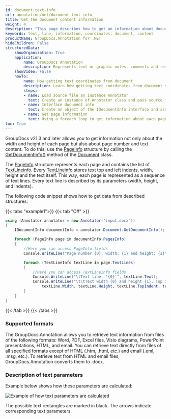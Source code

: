 ```yaml
---
id: document-text-info
url: annotation/net/document-text-info
title: Get the document content information
weight: 4
description: "This page describes how to get an information about document content using GroupDocs.Annotation for .NET API."
keywords: text, line, information, coordinates, document, content
productName: GroupDocs.Annotation for .NET
hideChildren: False
structuredData:
    showOrganization: True
    application:    
        name: GroupDocs Annotation
        description: Represents text or graphic notes, comments and remarks attached to a specific part of the content of the document using C#
    showVideo: False
    howTo:
        name: How getting text coordinates from document
        description: Learn how getting text coordinates from document step by step
        steps:
        - name: Load source file an instance Annotator
          text: Create an instance of Annotator class and pass source file path as a constructor parameter. You may specify absolute or relative file path as per your requirements.
        - name: Interface document info
          text: Create an object of the IDocumentInfo interface and assign document information to it.
        - name: Get page information
          text: Using a foreach loop to get information about each page
toc: True
---
```


GroupDocs v21.3 and later allows you to get information not only about the width and height of each page but also about page number and text content. To do this, use the [PageInfo](https://reference.groupdocs.com/annotation/net/groupdocs.annotation.models/pageinfo) structure by calling the [GetDocumentInfo()](https://reference.groupdocs.com/annotation/net/groupdocs.annotation/document/methods/getdocumentinfo) method of the [Document](https://reference.groupdocs.com/annotation/net/groupdocs.annotation/document) class.

The [PageInfo](https://reference.groupdocs.com/annotation/net/groupdocs.annotation.models/pageinfo) structure represents each page and contains the list of [TextLineinfo](https://reference.groupdocs.com/annotation/net/groupdocs.annotation.models/textlineinfo). Every [TextLineinfo](https://reference.groupdocs.com/annotation/net/groupdocs.annotation.models/textlineinfo) stores text top and left indents, width, height and the text itself. This way, each page is represented as a sequence of text lines. Every text line is described by its parameters (width, height, and indents).

The following code snippet shows how to get data from described structures:

{{< tabs "example1">}}
{{< tab "C#" >}}
```csharp
using (Annotator annotator = new Annotator("input.docx"))
{
    IDocumentInfo documentInfo = annotator.Document.GetDocumentInfo();

    foreach (PageInfo page in documentInfo.PagesInfo)
    {
        //Here you can access PageInfo fields
        Console.WriteLine("Page number {0}, width: {1} and height: {2}", page.PageNumber, page.Width, page.Height);

        foreach (TextLineInfo textLine in page.TextLines)
        {
            //Here you can access TextLineInfo fields
            Console.WriteLine("\tText line. '{0}'", textLine.Text);
            Console.WriteLine("\t\tText width {0} and height {1}. Top indent: {2}, left indent: {3}", 
                textLine.Width, textLine.Height, textLine.TopIndent, textLine.LeftIndent);
        }
    }
}
```
{{< /tab >}}
{{< /tabs >}}

### Supported formats

The GroupDocs.Annotation allows you to retrieve text information from files of the following formats: Word, PDF, Excel files, Visio diagrams, PowerPoint presentations, HTML, and email. You can retrieve text directly from files of all specified formats except of HTML (.htm, .html, etc.) and email (.eml, .msg, etc.). To retrieve text from HTML and email files, GroupDocs.Annotation converts them to .docx.

### Description of text parameters

Example below shows how these parameters are calculated:

 ![Example of how text parameters are calculated](/annotation/net/images/highlighted-text.png)


The possible text rectangles are marked in black. The arrows indicate corresponding text parameters. 
